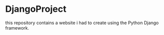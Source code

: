 # DjangoProject

this repository contains a website i had to create using the Python Django framework.
